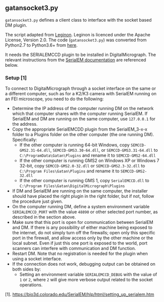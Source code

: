 ## gatansocket3.py

`gatansocket3.py` defines a client class to interface with the socket based DM plugin.

The script adapted from [Leginon](http://emg.nysbc.org/redmine/projects/leginon/wiki/Leginon_Homepage). Leginon is licenced under the Apache License, Version 2.0. The code (`gatansocket3.py`) was converted from Python2.7 to Python3.6+ from [here](http://emg.nysbc.org/redmine/projects/leginon/repository/revisions/trunk/entry/pyscope/gatansocket.py).

It needs the SERIALEMCCD plugin to be installed in DigitalMicrograph. The relevant instructions from the [SerialEM documentation](https://bio3d.colorado.edu/SerialEM/hlp/html/setting_up_serialem.htm) are referenced below.

### Setup [1]

To connect to DigitalMicrograph through a socket interface on the same or a different computer, such as for a K2/K3 camera with SerialEM running on an FEI microscope, you need to do the following:
 - Determine the IP address of the computer running DM on the network which that computer shares with the computer running SerialEM.  If SerialEM and DM are running on the same computer, use `127.0.0.1` for the address.
 - Copy the appropriate SerialEMCDD plugin from the SerialEM_3-x-x folder to a Plugins folder on the other computer (the one running DM). Specifically:
     - If the other computer is running 64-bit Windows, copy  `SEMCCD-GMS2.31-64.dll`, `SEMCCD-GMS3.30-64.dll`, or `SEMCCD-GMS3.31-64.dll` to `C:\ProgramData\Gatan\Plugins` and rename it to `SEMCCD-GMS2-64.dll`
     - If the other computer is running GMS2 on Windows XP or Windows 7 32-bit, copy `SEMCCD-GMS2.0-32.dll` or `SEMCCD-GMS2.3-32.dll` to `C:\Program Files\Gatan\Plugins` and rename it to `SEMCCD-GMS2-32.dll`
     - If the other computer is running GMS 1, copy `SerialEMCCD.dll` to `C:\Program Files\Gatan\DigitalMicrograph\Plugins`
 - If DM and SerialEM are running on the same computer, the installer should have placed the right plugin in the right folder, but if not, follow the procedure just given.
 - On the computer running DM, define a system environment variable `SERIALEMCCD_PORT` with the value `48890` or other selected port number, as described in the section above.
 - Make sure that this port is open for communication between SerialEM and DM. If there is any possibility of either machine being exposed to the internet, do not simply turn off the firewalls; open only this specific port in the firewall, and allow access only by the other machine or the local subnet.  Even if just this one port is exposed to the world, port scanners can interfere with communication and DM function.
 - Restart DM. Note that no registration is needed for the plugin when using a socket interface.
 - If the connection does not work, debugging output can be obtained on both sides by:
     - Setting an environment variable `SERIALEMCCD_DEBUG` with the value of `1` or `2`, where `2` will give more verbose output related to the socket operations.

[1]. https://bio3d.colorado.edu/SerialEM/hlp/html/setting_up_serialem.htm
